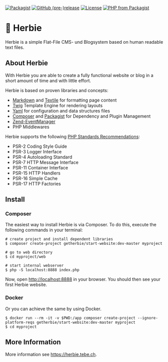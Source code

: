 [![Packagist](https://img.shields.io/packagist/dt/getherbie/herbie.svg)](https://packagist.org/packages/getherbie/herbie)
[![GitHub (pre-)release](https://img.shields.io/github/release/getherbie/herbie/all.svg)](https://github.com/getherbie/herbie/releases)
[![License](https://img.shields.io/badge/License-BSD%203--Clause-blue.svg)](https://github.com/getherbie/herbie/blob/master/LICENCE.md)
[![PHP from Packagist](https://img.shields.io/packagist/php-v/getherbie/herbie.svg)](https://packagist.org/packages/getherbie/herbie)


# :red_car: Herbie

Herbie is a simple Flat-File CMS- und Blogsystem based on human readable text files.


## About Herbie

With Herbie you are able to create a fully functional website or blog in a short amount of time and with little effort.

Herbie is based on proven libraries and concepts:

* [Markdown](https://www.markdownguide.org) and [Textile](https://textile-lang.com) for formatting page content
* [Twig](http://twig.sensiolabs.org) Template Engine for rendering layouts
* [Yaml](http://www.yaml.org) for configuration and data structures files
* [Composer](http://getcomposer.org) and [Packagist](https://packagist.org) for Dependency and Plugin Management
* [Zend-EventManager](https://docs.zendframework.com/zend-eventmanager/)
* PHP Middlewares

Herbie supports the following [PHP Standards Recommendations](https://www.php-fig.org/psr/):

* PSR-2  Coding Style Guide
* PSR-3  Logger Interface
* PSR-4  Autoloading Standard
* PSR-7  HTTP Message Interface
* PSR-11 Container Interface
* PSR-15 HTTP Handlers
* PSR-16 Simple Cache
* PSR-17 HTTP Factories


## Install

### Composer 

The easiest way to install Herbie is via Composer. 
To do this, execute the following commands in your terminal:

    # create project and install dependent libraries
    $ composer create-project getherbie/start-website:dev-master myproject
    
    # go to web directory
    $ cd myproject/web
    
    # start internal webserver 
    $ php -S localhost:8888 index.php

Now, open <http://localhost:8888> in your browser.
You should then see your first Herbie website. 

### Docker

Or you can achieve the same by using Docker.

    $ docker run --rm -it -v $PWD:/app composer create-project --ignore-platform-reqs getherbie/start-website:dev-master myproject 
    $ cd myproject


## More Information

More information see <https://herbie.tebe.ch>.
